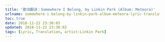 ```yaml
---
title: '歌词翻译：Somewhere I Belong, by Linkin Park (Album: Meteora)'
urlname: somewhere-i-belong-by-linkin-park-album-meteora-lyric-translation
toc: true
date: 2018-11-22 23:30:03
updated: 2018-11-22 23:30:03
tags: [Lyric, Translation, artist:Linkin Park]
---
```

